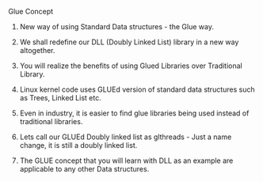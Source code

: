 Glue Concept

1. New way of using Standard Data structures - the Glue way.
2. We shall redefine our DLL (Doubly Linked List) library in a new way altogether.
3. You will realize the benefits of using Glued Libraries over Traditional Library.

4. Linux kernel code uses GLUEd version of standard data structures such as Trees, Linked List etc.

5. Even in industry, it is easier to find glue libraries being used instead of traditional libraries.

6. Lets call our GLUEd Doubly linked list as glthreads - Just a name change, it is still a doubly linked list.

7. The GLUE concept that you will learn with DLL as an example are applicable to any other Data structures.